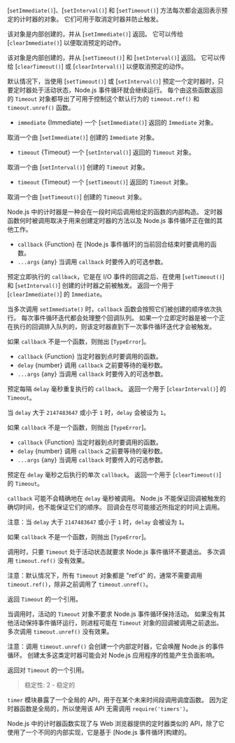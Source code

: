 
[`setImmediate()`]、[`setInterval()`] 和 [`setTimeout()`] 方法每次都会返回表示预定的计时器的对象。
它们可用于取消定时器并防止触发。



该对象是内部创建的，并从 [`setImmediate()`] 返回。
它可以传给 [`clearImmediate()`] 以便取消预定的动作。



该对象是内部创建的，并从 [`setTimeout()`] 和 [`setInterval()`] 返回。
它可以传给 [`clearTimeout()`] 或 [`clearInterval()`] 以便取消预定的动作。

默认情况下，当使用 [`setTimeout()`] 或 [`setInterval()`] 预定一个定时器时，只要定时器处于活动状态，Node.js 事件循环就会继续运行。
每个由这些函数返回的 `Timeout` 对象都导出了可用于控制这个默认行为的 `timeout.ref()` 和 `timeout.unref()` 函数。


<!-- YAML
added: v0.9.1
-->

* `immediate` {Immediate} 一个 [`setImmediate()`] 返回的 `Immediate` 对象。 

取消一个由 [`setImmediate()`] 创建的 `Immediate` 对象。


<!-- YAML
added: v0.0.1
-->

* `timeout` {Timeout} 一个 [`setInterval()`] 返回的 `Timeout` 对象。 

取消一个由 [`setInterval()`] 创建的 `Timeout` 对象。


<!-- YAML
added: v0.0.1
-->

* `timeout` {Timeout} 一个 [`setTimeout()`] 返回的 `Timeout` 对象。 

取消一个由 [`setTimeout()`] 创建的 `Timeout` 对象。



Node.js 中的计时器是一种会在一段时间后调用给定的函数的内部构造。
定时器函数何时被调用取决于用来创建定时器的方法以及 Node.js 事件循环正在做的其他工作。


<!-- YAML
added: v0.9.1
-->

* `callback` {Function} 在 [Node.js 事件循环]的当前回合结束时要调用的函数。
* `...args` {any} 当调用 `callback` 时要传入的可选参数。

预定立即执行的 `callback`，它是在 I/O 事件的回调之后、在使用 [`setTimeout()`] 和 [`setInterval()`] 创建的计时器之前被触发。
返回一个用于 [`clearImmediate()`] 的 `Immediate`。

当多次调用 `setImmediate()` 时，`callback` 函数会按照它们被创建的顺序依次执行。
每次事件循环迭代都会处理整个回调队列。
如果一个立即定时器是被一个正在执行的回调排入队列的，则该定时器直到下一次事件循环迭代才会被触发。

如果 `callback` 不是一个函数，则抛出 [`TypeError`]。


<!-- YAML
added: v0.0.1
-->

* `callback` {Function} 当定时器到点时要调用的函数。
* `delay` {number} 调用 `callback` 之前要等待的毫秒数。
* `...args` {any} 当调用 `callback` 时要传入的可选参数。

预定每隔 `delay` 毫秒重复执行的 `callback`。
返回一个用于 [`clearInterval()`] 的 `Timeout`。

当 `delay` 大于 `2147483647` 或小于 `1` 时，`delay` 会被设为 `1`。

如果 `callback` 不是一个函数，则抛出 [`TypeError`]。


<!-- YAML
added: v0.0.1
-->

* `callback` {Function} 当定时器到点时要调用的函数。
* `delay` {number} 调用 `callback` 之前要等待的毫秒数。
* `...args` {any} 当调用 `callback` 时要传入的可选参数。

预定在 `delay` 毫秒之后执行的单次 `callback`。
返回一个用于 [`clearTimeout()`] 的 `Timeout`。

`callback` 可能不会精确地在 `delay` 毫秒被调用。
Node.js 不能保证回调被触发的确切时间，也不能保证它们的顺序。
回调会在尽可能接近所指定的时间上调用。

注意：当 `delay` 大于 `2147483647` 或小于 `1` 时，`delay` 会被设为 `1`。

如果 `callback` 不是一个函数，则抛出 [`TypeError`]。


<!-- YAML
added: v0.9.1
-->
调用时，只要 `Timeout` 处于活动状态就要求 Node.js 事件循环不要退出。
多次调用 `timeout.ref()` 没有效果。

注意：默认情况下，所有 `Timeout` 对象都是 "ref'd" 的，通常不需要调用 `timeout.ref()`，除非之前调用了 `timeout.unref()`。

返回 `Timeout` 的一个引用。


<!-- YAML
added: v0.9.1
-->

当调用时，活动的 `Timeout` 对象不要求 Node.js 事件循环保持活动。
如果没有其他活动保持事件循环运行，则进程可能在 `Timeout` 对象的回调被调用之前退出。
多次调用 `timeout.unref()` 没有效果。

注意：调用 `timeout.unref()` 会创建一个内部定时器，它会唤醒 Node.js 的事件循环。
创建太多这类定时器可能会对 Node.js 应用程序的性能产生负面影响。

返回对 `Timeout` 的一个引用。



> 稳定性: 2 - 稳定的

`timer` 模块暴露了一个全局的 API，用于在某个未来时间段调用调度函数。
因为定时器函数是全局的，所以使用该 API 无需调用 `require('timers')`。

Node.js 中的计时器函数实现了与 Web 浏览器提供的定时器类似的 API，除了它使用了一个不同的内部实现，它是基于 [Node.js 事件循环]构建的。



